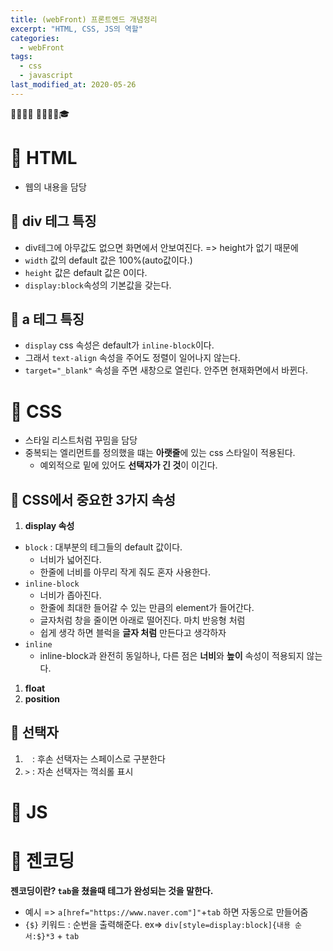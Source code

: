 ```yaml
---
title: (webFront) 프론트엔드 개념정리
excerpt: "HTML, CSS, JS의 역할"
categories:
  - webFront 
tags:
  - css
  - javascript
last_modified_at: 2020-05-26
---
```

💼📝🔑⏰ 📙📓📘📒🎓

# 💼 HTML
- 웹의 내용을 담당

## 📝 div 테그 특징
- div테그에 아무값도 없으면 화면에서 안보여진다. => height가 없기 때문에
- `width` 값의 default 값은 100%(auto값이다.)
- `height` 값은 default 값은 0이다.
- `display:block`속성의 기본값을 갖는다.

## 📝 a 테그 특징
- `display` css 속성은 default가 `inline-block`이다.
- 그래서 `text-align` 속성을 주어도 정렬이 일어나지 않는다.
- `target="_blank"` 속성을 주면 새창으로 열린다. 안주면 현재화면에서 바뀐다.

# 💼 CSS
- 스타일 리스트처럼 꾸밈을 담당 
- 중복되는 엘리먼트를 정의했을 떄는 **아랫줄**에 있는 css 스타일이 적용된다.
  + 예외적으로 밑에 있어도 **선택자가 긴 것**이 이긴다.

## 📝 CSS에서 중요한 3가지 속성
1. **display 속성** 
- `block` :  대부분의 테그들의 default 값이다. 
  + 너비가 넓어진다.
  + 한줄에 너비를 아무리 작게 줘도 혼자 사용한다.
- `inline-block` 
  + 너비가 좁아진다.
  + 한줄에 최대한 들어갈 수 있는 만큼의 element가 들어간다.
  + 글자처럼 창을 줄이면 아래로 떨어진다. 마치 반응형 처럼
  + 쉽게 생각 하면 블럭을 **글자 처럼** 만든다고 생각하자
- `inline`
  + inline-block과 완전히 동일하나, 다른 점은 **너비**와 **높이** 속성이 적용되지 않는다.
  
1. **float** 
1. **position**

## 📝 선택자
1. ` ` : 후손 선택자는 스페이스로 구분한다
2. `>` : 자손 선택자는 꺽쇠롤 표시

# 💼 JS


# 💼 젠코딩
**젠코딩이란? `tab`을 쳤을때 테그가 완성되는 것을 말한다.**
- 예시 => `a[href="https://www.naver.com"]"`+`tab` 하면 자동으로 만들어줌
- `{$}` 키워드 : 순번을 출력해준다.  ex=> `div[style=display:block]{내용 순서:$}*3` + `tab`